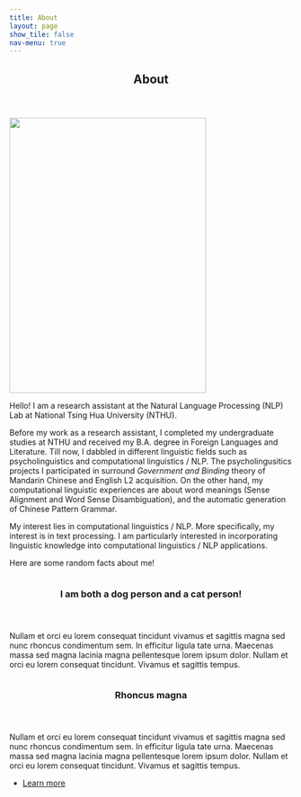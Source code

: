 ```yaml
---
title: About
layout: page
show_tile: false
nav-menu: true
---
```

<!-- Main -->
<div id="main">

<!--One-->
<section id="one">
	<div class="inner">
		<header class="major">
			<h2>About</h2>
		</header>
		<span class="image right"><img src="{% link assets/images/nica.jpg %}" alt="" data-position="top center" width="350" height="490"/></span>
		<p>Hello! I am a research assistant at the Natural Language Processing (NLP) Lab at National Tsing Hua University (NTHU).</p><p>Before my work as a research assistant, I completed my undergraduate studies at NTHU and received my B.A. degree in Foreign Languages and Literature. Till now, I dabbled in different linguistic fields such as psycholinguistics and computational linguistics / NLP. The psycholingusitics projects I participated in surround <i>Government and Binding</i> theory of Mandarin Chinese and English L2 acquisition. On the other hand, my computational linguistic experiences are about word meanings (Sense Alignment and Word Sense Disambiguation), and the automatic generation of Chinese Pattern Grammar.</p><p>My interest lies in computational linguistics / NLP. More specifically, my interest is in text processing. I am particularly interested in incorporating linguistic knowledge into computational linguistics / NLP applications.</p><p>Here are some random facts about me!</p>
	</div>
</section>

<!-- Two -->
<section id="two" class="spotlights">
	<section>
		<img src="{% link assets/images/dog.jpg %}" alt="" data-position="center center" />
		<div class="content">
			<div class="inner">
				<header class="major">
					<h3>I am both a dog person and a cat person!</h3>
				</header>
				<p>Nullam et orci eu lorem consequat tincidunt vivamus et sagittis magna sed nunc rhoncus condimentum sem. In efficitur ligula tate urna. Maecenas massa sed magna lacinia magna pellentesque lorem ipsum dolor. Nullam et orci eu lorem consequat tincidunt. Vivamus et sagittis tempus.</p>
			</div>
		</div>
	</section>
	<section>
		<img src="{% link assets/images/pic09.jpg %}" alt="" data-position="top center" />
		<div class="content">
			<div class="inner">
				<header class="major">
					<h3>Rhoncus magna</h3>
				</header>
				<p>Nullam et orci eu lorem consequat tincidunt vivamus et sagittis magna sed nunc rhoncus condimentum sem. In efficitur ligula tate urna. Maecenas massa sed magna lacinia magna pellentesque lorem ipsum dolor. Nullam et orci eu lorem consequat tincidunt. Vivamus et sagittis tempus.</p>
				<ul class="actions">
					<li><a href="generic.html" class="button">Learn more</a></li>
				</ul>
			</div>
		</div>
	</section>
</section>
<!-- ************************************************ -->


</div>
